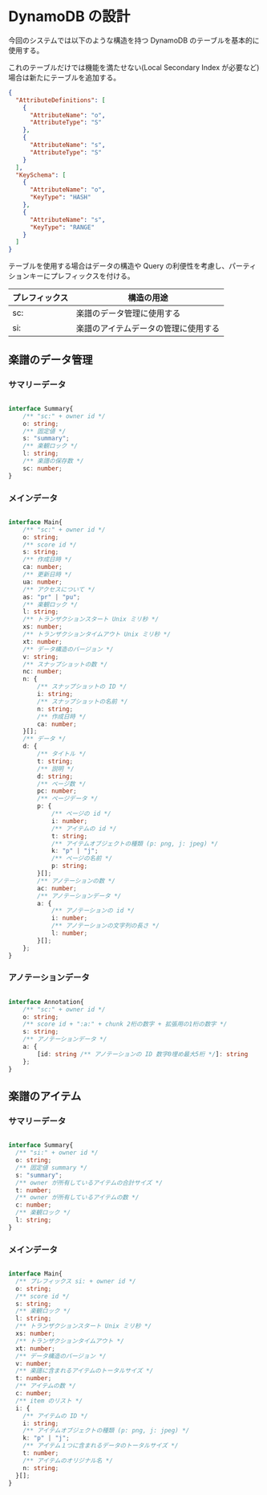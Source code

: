 # DynamoDB の設計

今回のシステムでは以下のような構造を持つ DynamoDB のテーブルを基本的に使用する。

これのテーブルだけでは機能を満たせない(Local Secondary Index が必要など)場合は新たにテーブルを追加する。

```json
{
  "AttributeDefinitions": [
    {
      "AttributeName": "o",
      "AttributeType": "S"
    },
    {
      "AttributeName": "s",
      "AttributeType": "S"
    }
  ],
  "KeySchema": [
    {
      "AttributeName": "o",
      "KeyType": "HASH"
    },
    {
      "AttributeName": "s",
      "KeyType": "RANGE"
    }
  ]
}
```

テーブルを使用する場合はデータの構造や Query の利便性を考慮し、パーティションキーにプレフィックスを付ける。

| プレフィックス | 構造の用途                           |
| -------------- | ------------------------------------ |
| sc:            | 楽譜のデータ管理に使用する           |
| si:            | 楽譜のアイテムデータの管理に使用する |


## 楽譜のデータ管理

### サマリーデータ

```typescript

interface Summary{
    /** "sc:" + owner id */
    o: string;
    /** 固定値 */
    s: "summary";
    /** 楽観ロック */
    l: string;
    /** 楽譜の保存数 */
    sc: number;
}

```

### メインデータ 

```typescript

interface Main{
    /** "sc:" + owner id */
    o: string;
    /** score id */
    s: string;
    /** 作成日時 */
    ca: number;
    /** 更新日時 */
    ua: number;
    /** アクセスについて */
    as: "pr" | "pu";
    /** 楽観ロック */
    l: string;
    /** トランザクションスタート Unix ミリ秒 */
    xs: number;
    /** トランザクションタイムアウト Unix ミリ秒 */
    xt: number;
    /** データ構造のバージョン */
    v: string;
    /** スナップショットの数 */
    nc: number;
    n: {
        /** スナップショットの ID */
        i: string;
        /** スナップショットの名前 */
        n: string;
        /** 作成日時 */
        ca: number;
    }[];
    /** データ */
    d: {
        /** タイトル */
        t: string;
        /** 説明 */
        d: string;
        /** ページ数 */
        pc: number;
        /** ページデータ */
        p: {
            /** ページの id */
            i: number;
            /** アイテムの id */
            t: string;
            /** アイテムオブジェクトの種類 (p: png, j: jpeg) */
            k: "p" | "j";
            /** ページの名前 */
            p: string;
        }[];
        /** アノテーションの数 */
        ac: number;
        /** アノテーションデータ */
        a: {
            /** アノテーションの id */
            i: number;
            /** アノテーションの文字列の長さ */
            l: number;
        }[];
    };
}

```

### アノテーションデータ

```typescript

interface Annotation{
    /** "sc:" + owner id */
    o: string;
    /** score id + ":a:" + chunk 2桁の数字 + 拡張用の1桁の数字 */
    s: string;
    /** アノテーションデータ */
    a: {
        [id: string /** アノテーションの ID 数字0埋め最大5桁 */]: string
    };
}

```


## 楽譜のアイテム

### サマリーデータ

```typescript

interface Summary{
  /** "si:" + owner id */
  o: string;
  /** 固定値 summary */
  s: "summary";
  /** owner が所有しているアイテムの合計サイズ */
  t: number;
  /** owner が所有しているアイテムの数 */
  c: number;
  /** 楽観ロック */
  l: string;
}

```

### メインデータ

```typescript

interface Main{
  /** プレフィックス si: + owner id */
  o: string;
  /** score id */
  s: string;
  /** 楽観ロック */
  l: string;
  /** トランザクションスタート Unix ミリ秒 */
  xs: number;
  /** トランザクションタイムアウト */
  xt: number;
  /** データ構造のバージョン */
  v: number;
  /** 楽譜に含まれるアイテムのトータルサイズ */
  t: number;
  /** アイテムの数 */
  c: number;
  /** item のリスト */
  i: {
    /** アイテムの ID */
    i: string;
    /** アイテムオブジェクトの種類 (p: png, j: jpeg) */
    k: "p" | "j";
    /** アイテム１つに含まれるデータのトータルサイズ */
    t: number;
    /** アイテムのオリジナル名 */
    n: string;
  }[];
}

```